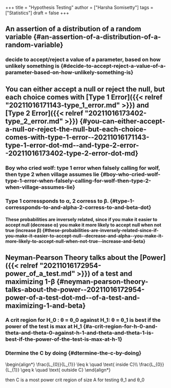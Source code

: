 +++
title = "Hypothesis Testing"
author = ["Harsha Somisetty"]
tags = ["Statistics"]
draft = false
+++

## An assertion of a distribution of a random variable {#an-assertion-of-a-distribution-of-a-random-variable}


### decide to accept/reject a value of a parameter, based on how unlikely something is {#decide-to-accept-reject-a-value-of-a-parameter-based-on-how-unlikely-something-is}


## You can either accept a null or reject the null, but each choice comes with [Type 1 Error]({{< relref "20211016171143-type_1_error.md" >}}) and [Type 2 Error]({{< relref "20211016173402-type_2_error.md" >}}) {#you-can-either-accept-a-null-or-reject-the-null-but-each-choice-comes-with-type-1-error--20211016171143-type-1-error-dot-md--and-type-2-error--20211016173402-type-2-error-dot-md}


### Boy who cried wolf: type 1 error when falsely calling for wolf, then type 2 when village assumes lie {#boy-who-cried-wolf-type-1-error-when-falsely-calling-for-wolf-then-type-2-when-village-assumes-lie}


### Type 1 corressponds to &alpha;, 2 corress to &beta;. {#type-1-corressponds-to-and-alpha-2-corress-to-and-beta-dot}


#### These probabilities are inversely related, since if you make it easier to accept null (decrease &alpha;) you make it more likely to accept null when not true (increase &beta;) {#these-probabilities-are-inversely-related-since-if-you-make-it-easier-to-accept-null--decrease-and-alpha--you-make-it-more-likely-to-accept-null-when-not-true--increase-and-beta}


## Neyman-Pearson Theory talks about the [Power]({{< relref "20211016172954-power_of_a_test.md" >}}) of a test and maximizing 1-&beta; {#neyman-pearson-theory-talks-about-the-power--20211016172954-power-of-a-test-dot-md--of-a-test-and-maximizing-1-and-beta}


### A crit region for H_0 : &theta; = &theta;_0 against H_1: &theta; = &theta;_1 is best if the power of the test is max at H_1 {#a-crit-region-for-h-0-and-theta-and-theta-0-against-h-1-and-theta-and-theta-1-is-best-if-the-power-of-the-test-is-max-at-h-1}


### Dtermine the C by doing {#dtermine-the-c-by-doing}

\begin{align\*}
\frac{L\_{0}}{L\_{1}} \leq k \quad \text{ inside C}\\\\
\frac{L\_{0}}{L\_{1}} \geq k \quad \text{ outside C}
\end{align\*}

then C is a most power crit region of size A for testing &theta;_1 and &theta;_0